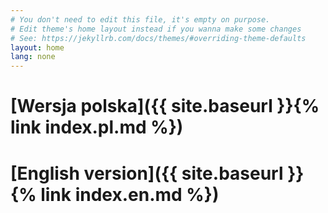 ```yaml
---
# You don't need to edit this file, it's empty on purpose.
# Edit theme's home layout instead if you wanna make some changes
# See: https://jekyllrb.com/docs/themes/#overriding-theme-defaults
layout: home
lang: none
---
```


[**Wersja polska**]({{ site.baseurl }}{% link index.pl.md %})
===

[**English version**]({{ site.baseurl }} {% link index.en.md %})
===


